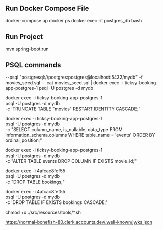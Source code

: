 ## Run Docker Compose File

docker-compose up
docker ps
docker exec -it postgres_db bash

## Run Project

mvn spring-boot:run

## PSQL commands

--psql "postgresql://postgres:postgres@localhost:5432/mydb" -f movies_seed.sql
-- cat movies_seed.sql | docker exec -i ticksy-booking-app-postgres-1 psql -U postgres -d mydb

docker exec -i ticksy-booking-app-postgres-1 \
 psql -U postgres -d mydb \
 -c 'TRUNCATE TABLE "movies" RESTART IDENTITY CASCADE;'

docker exec -i ticksy-booking-app-postgres-1 \
 psql -U postgres -d mydb \
 -c "SELECT column_name, is_nullable, data_type FROM information_schema.columns WHERE table_name = 'events' ORDER BY ordinal_position;"

docker exec -i ticksy-booking-app-postgres-1 \
 psql -U postgres -d mydb \
 -c "ALTER TABLE events DROP COLUMN IF EXISTS movie_id;"

docker exec -i 4afcac8fef55 \
 psql -U postgres -d mydb \
 -c "DROP TABLE bookings;"

docker exec -i 4afcac8fef55 \
 psql -U postgres -d mydb \
 -c 'DROP TABLE IF EXISTS bookings CASCADE;'

chmod +x ./src/resources/tools/\*.sh

https://normal-bonefish-80.clerk.accounts.dev/.well-known/jwks.json
